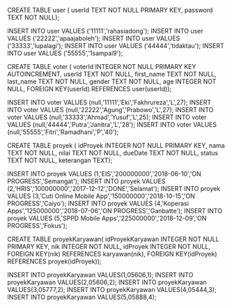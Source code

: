 CREATE TABLE user (
userId TEXT NOT NULL PRIMARY KEY,
password TEXT NOT NULL);

INSERT INTO user VALUES ('11111','rahasiadong');
INSERT INTO user VALUES ('22222','apaajaboleh');
INSERT INTO user VALUES ('33333','lupalagi');
INSERT INTO user VALUES ('44444','tidaktau');
INSERT INTO user VALUES ('55555','1sampai9');

CREATE TABLE voter (
voterId INTEGER NOT NULL PRIMARY KEY AUTOINCREMENT,
userId TEXT NOT NULL,
first_name TEXT NOT NULL,
last_name TEXT NOT NULL,
gender TEXT NOT NULL,
age INTEGER NOT NULL,
FOREIGN KEY(userId) REFERENCES user(userId));

INSERT INTO voter VALUES (null,'11111','Eki','Fakhrureza','L',27);
INSERT INTO voter VALUES (null,'22222','Agung','Prabowo','L',27);
INSERT INTO voter VALUES (null,'33333','Ahmad','Yusuf','L',25);
INSERT INTO voter VALUES (null,'44444','Putra','Janitra','L','28');
INSERT INTO voter VALUES (null,'55555','Fitri','Ramadhani','P','40');


CREATE TABLE proyek (
idProyek INTEGER NOT NULL PRIMARY KEY,
nama TEXT NOT NULL,
nilai TEXT NOT NULL,
dueDate TEXT NOT NULL,
status TEXT NOT NULL,
keterangan TEXT);

INSERT INTO proyek VALUES (1,'EIS','200000000','2018-06-10','ON PROGRESS','Semangat');
INSERT INTO proyek VALUES (2,'HRIS','100000000','2017-12-12','DONE','Selamat');
INSERT INTO proyek VALUES (3,'Cuti Online Mobile App','150000000','2018-10-15','ON PROGRESS','Caiyo');
INSERT INTO proyek VALUES (4,'Koperasi Apps','125000000','2018-07-06','ON PROGRESS','Ganbatte');
INSERT INTO proyek VALUES (5,'SPPD Mobile Apps','225000000','2018-12-09','ON PROGRESS','Fokus');

CREATE TABLE proyekKaryawan(
idProyekKaryawan INTEGER NOT NULL PRIMARY KEY,
nik INTEGER NOT NULL,
idProyek INTEGER NOT NULL,
FOREIGN KEY(nik) REFERENCES karyawan(nik),
FOREIGN KEY(idProyek) REFERENCES proyek(idProyek));

INSERT INTO proyekKaryawan VALUES(1,05606,1);
INSERT INTO proyekKaryawan VALUES(2,05606,2);
INSERT INTO proyekKaryawan VALUES(3,05777,2);
INSERT INTO proyekKaryawan VALUES(4,05444,3);
INSERT INTO proyekKaryawan VALUES(5,05888,4);
